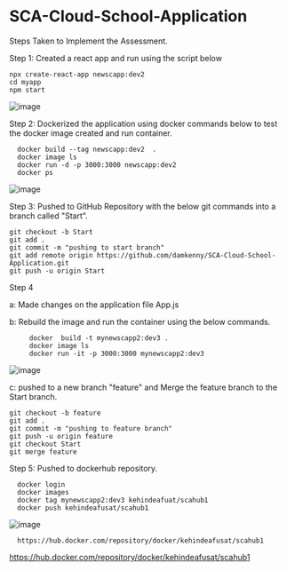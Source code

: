 # SCA-Cloud-School-Application

Steps Taken to Implement the Assessment.

Step 1: Created a react app and run using the script below

    npx create-react-app newscapp:dev2
    cd myapp
    npm start
    
![image](https://user-images.githubusercontent.com/50354600/161383838-4ceddfeb-92b7-428f-be6d-db47ce8e9226.png)

Step 2: Dockerized the application using docker commands below to test the docker image created and run container.

      docker build --tag newscapp:dev2  .
      docker image ls
      docker run -d -p 3000:3000 newscapp:dev2
      docker ps
![image](https://user-images.githubusercontent.com/50354600/161384562-23e5b7ad-d20d-4061-835c-e16b335841d5.png)

Step 3: Pushed to GitHub Repository with the below git commands into a branch called "Start".

    git checkout -b Start
    git add .
    git commit -m "pushing to start branch"
    git add remote origin https://github.com/damkenny/SCA-Cloud-School-Application.git
    git push -u origin Start

Step 4

a: Made changes on the application file App.js

b: Rebuild the image and run the container using the below commands.

         docker  build -t mynewscapp2:dev3 .
         docker image ls
         docker run -it -p 3000:3000 mynewscapp2:dev3

![image](https://user-images.githubusercontent.com/50354600/161385646-a85b3380-8809-4ddc-a6db-ed217d2bae56.png)

c: pushed to a new branch "feature" and Merge the feature branch to the Start branch.

    git checkout -b feature
    git add .
    git commit -m "pushing to feature branch"
    git push -u origin feature
    git checkout Start
    git merge feature
    
  Step 5: Pushed to dockerhub repository.
  
      docker login
      docker images
      docker tag mynewscapp2:dev3 kehindeafuat/scahub1 
      docker push kehindeafusat/scahub1
  ![image](https://user-images.githubusercontent.com/50354600/161388795-22b0c03e-1897-4214-b59d-85cf354d7250.png)

     
      https://hub.docker.com/repository/docker/kehindeafusat/scahub1
      


  https://hub.docker.com/repository/docker/kehindeafusat/scahub1
  
  
    
